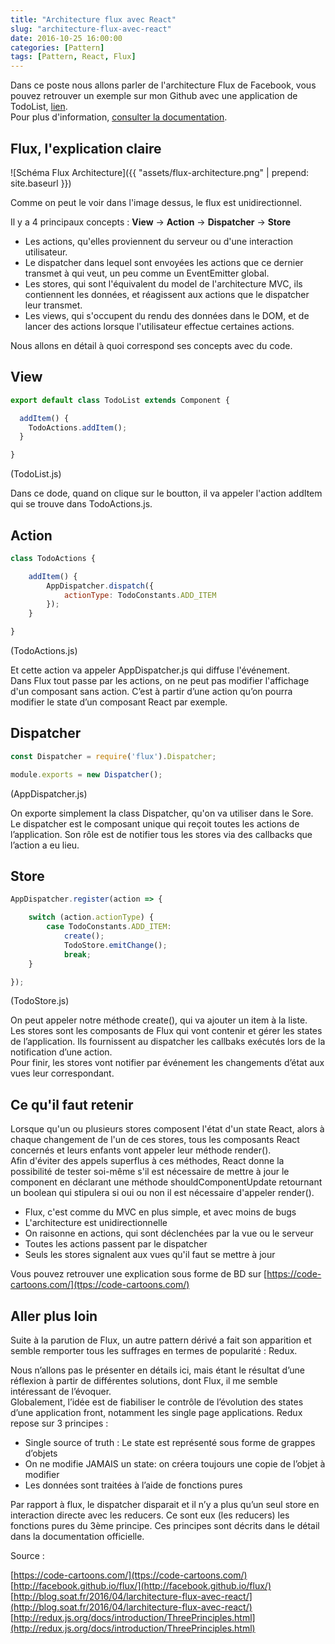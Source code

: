 ```yaml
---
title: "Architecture flux avec React"
slug: "architecture-flux-avec-react"
date: 2016-10-25 16:00:00
categories: [Pattern]
tags: [Pattern, React, Flux]
---
```


Dans ce poste nous allons parler de l'architecture Flux de Facebook, vous pouvez retrouver un exemple sur mon Github avec une application de TodoList, [lien](https://github.com/zyhou/todolist-react).   
Pour plus d'information, [consulter la documentation](https://facebook.github.io/flux/).   

## Flux, l'explication claire  

![Schéma Flux Architecture]({{ "assets/flux-architecture.png" | prepend: site.baseurl }})

Comme on peut le voir dans l'image dessus, le flux est unidirectionnel.   

Il y a 4 principaux concepts : **View** -> **Action** -> **Dispatcher** -> **Store**    

- Les actions, qu'elles proviennent du serveur ou d'une interaction utilisateur.   
- Le dispatcher dans lequel sont envoyées les actions que ce dernier transmet à qui veut, un peu comme un EventEmitter global.    
- Les stores, qui sont l'équivalent du model de l'architecture MVC, ils contiennent les données, et réagissent aux actions que le dispatcher leur transmet.    
- Les views, qui s'occupent du rendu des données dans le DOM, et de lancer des actions lorsque l'utilisateur effectue certaines actions.   

Nous allons en détail à quoi correspond ses concepts avec du code.   

## View   

```javascript
export default class TodoList extends Component {

  addItem() {
    TodoActions.addItem();
  }

}
```
(TodoList.js)   

Dans ce dode, quand on clique sur le boutton, il va appeler l'action addItem qui se trouve dans TodoActions.js.  

## Action     

```javascript
class TodoActions {

    addItem() {
        AppDispatcher.dispatch({
            actionType: TodoConstants.ADD_ITEM
        });
    }

}
```
(TodoActions.js)   

Et cette action va appeler AppDispatcher.js qui diffuse l'événement.    
Dans Flux tout passe par les actions, on ne peut pas modifier l'affichage d'un composant sans action. C’est à partir d’une action qu’on pourra modifier le state d’un composant React par exemple.  

## Dispatcher  

```javascript
const Dispatcher = require('flux').Dispatcher;

module.exports = new Dispatcher();
```
(AppDispatcher.js)   

On exporte simplement la class Dispatcher, qu'on va utiliser dans le Sore.
Le dispatcher est le composant unique qui reçoit toutes les actions de l’application. Son rôle est de notifier tous les stores via des callbacks que l’action a eu lieu.   

## Store  

```javascript
AppDispatcher.register(action => {

	switch (action.actionType) {
		case TodoConstants.ADD_ITEM:
			create();
			TodoStore.emitChange();
			break;
    }

});
```
(TodoStore.js)   

On peut appeler notre méthode create(), qui va ajouter un item à la liste.   
Les stores sont les composants de Flux qui vont contenir et gérer les states de l’application. Ils fournissent au dispatcher les callbaks exécutés lors de la notification d’une action.   
Pour finir, les stores vont notifier par événement les changements d’état aux vues leur correspondant.   

## Ce qu'il faut retenir   

Lorsque qu'un ou plusieurs stores composent l'état d'un state React, alors à chaque changement de l'un de ces stores, tous les composants React concernés et leurs enfants vont appeler leur méthode render().    
Afin d'éviter des appels superflus à ces méthodes, React donne la possibilité de tester soi-même s'il est nécessaire de mettre à jour le component en déclarant une méthode shouldComponentUpdate retournant un boolean qui stipulera si oui ou non il est nécessaire d'appeler render().    

- Flux, c'est comme du MVC en plus simple, et avec moins de bugs   
- L'architecture est unidirectionnelle   
- On raisonne en actions, qui sont déclenchées par la vue ou le serveur   
- Toutes les actions passent par le dispatcher   
- Seuls les stores signalent aux vues qu'il faut se mettre à jour   

Vous pouvez retrouver une explication sous forme de BD sur [https://code-cartoons.com/](ttps://code-cartoons.com/)   

## Aller plus loin 

Suite à la parution de Flux, un autre pattern dérivé a fait son apparition et semble remporter tous les suffrages en termes de popularité : Redux.   

Nous n’allons pas le présenter en détails ici, mais étant le résultat d’une réflexion à partir de différentes solutions, dont Flux, il me semble intéressant de l’évoquer.   
Globalement, l’idée est de fiabiliser le contrôle de l’évolution des states d’une application front, notamment les single page applications. Redux repose sur 3 principes :   

- Single source of truth : Le state est représenté sous forme de grappes d’objets   
- On ne modifie JAMAIS un state: on créera toujours une copie de l’objet à modifier   
- Les données sont traitées à l’aide de fonctions pures   

Par rapport à flux, le dispatcher disparait et il n’y a plus qu’un seul store en interaction directe avec les reducers. Ce sont eux (les reducers) les fonctions pures du 3ème principe. Ces principes sont décrits dans le détail dans la documentation officielle.

Source :

[https://code-cartoons.com/](ttps://code-cartoons.com/)   
[http://facebook.github.io/flux/](http://facebook.github.io/flux/)   
[http://blog.soat.fr/2016/04/larchitecture-flux-avec-react/](http://blog.soat.fr/2016/04/larchitecture-flux-avec-react/)   
[http://redux.js.org/docs/introduction/ThreePrinciples.html](http://redux.js.org/docs/introduction/ThreePrinciples.html)   